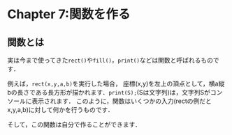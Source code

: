 # Chapter 7:関数を作る

## 関数とは
実は今まで使ってきた```rect()```や```fill()```，```print()```などは関数と呼ばれるものです．

例えば，```rect(x,y,a,b)```を実行した場合，
座標(x,y)を左上の頂点として，横a縦bの長さである長方形が描かれます．```print(S);```(Sは文字列)は，文字列Sがコンソールに表示されます．
このように，関数はいくつかの入力(rectの例だとx,y,a,b)に対して何かを行うものです．

そして，この関数は自分で作ることができます．
